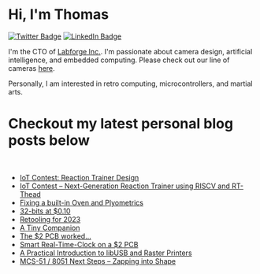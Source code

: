 # Hi, I'm Thomas 

[![Twitter Badge](https://img.shields.io/badge/Twitter-Profile-informational?style=flat&logo=twitter&logoColor=white&color=1CA2F1)](https://twitter.com/treideme1)
[![LinkedIn Badge](https://img.shields.io/badge/LinkedIn-Profile-informational?style=flat&logo=linkedin&logoColor=white&color=0D76A8)](https://www.linkedin.com/in/thomasreidemeister/)

I'm the CTO of [Labforge Inc.](https://labforge.ca). I'm passionate about camera design, artificial intelligence, and embedded computing. Please check out our line of cameras [here](https://www.labforge.ca/features-bottlenose/).

Personally, I am interested in retro computing, microcontrollers, and martial arts. 

# Checkout my latest personal blog posts below

<br>

<!-- BLOG-POST-LIST:START -->
- [IoT Contest: Reaction Trainer Design](https://www.reidemeister.com/?p=640)
- [IoT Contest – Next-Generation Reaction Trainer using RISCV and RT-Thead](https://www.reidemeister.com/?p=624)
- [Fixing a built-in Oven and Plyometrics](https://www.reidemeister.com/?p=614)
- [32-bits at $0.10](https://www.reidemeister.com/?p=604)
- [Retooling for 2023](https://www.reidemeister.com/?p=600)
- [A Tiny Companion](https://www.reidemeister.com/?p=585)
- [The $2 PCB worked…](https://www.reidemeister.com/?p=577)
- [Smart Real-Time-Clock on a $2 PCB](https://www.reidemeister.com/?p=565)
- [A Practical Introduction to libUSB and Raster Printers](https://www.reidemeister.com/?p=544)
- [MCS-51 / 8051 Next Steps – Zapping into Shape](https://www.reidemeister.com/?p=528)
<!-- BLOG-POST-LIST:END --> 

<br>
